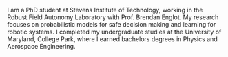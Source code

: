 I am a PhD student at Stevens Institute of Technology, working in the Robust Field Autonomy Laboratory with Prof. Brendan Englot. My research focuses on probabilistic models for safe decision making and learning for robotic systems. I completed my undergraduate studies at the University of Maryland, College Park, where I earned bachelors degrees in Physics and Aerospace Engineering.   
